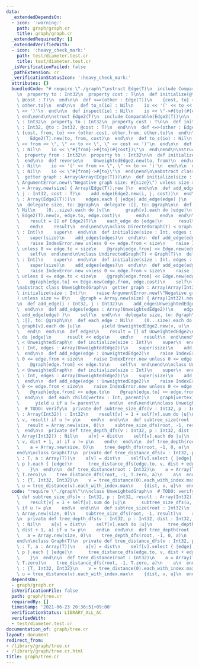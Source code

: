 ```yaml
---
data:
  _extendedDependsOn:
  - icon: ':warning:'
    path: graph/graph.cr
    title: graph/graph.cr
  _extendedRequiredBy: []
  _extendedVerifiedWith:
  - icon: ':heavy_check_mark:'
    path: test/diameter.test.cr
    title: test/diameter.test.cr
  _isVerificationFailed: false
  _pathExtension: cr
  _verificationStatusIcon: ':heavy_check_mark:'
  attributes: {}
  bundledCode: "# require \"./graph\"\nstruct Edge(T)\n  include Comparable(Edge(T))\n\
    \n  property to : Int32\n  property cost : T\n\n  def initialize(@to : Int32,\
    \ @cost : T)\n  end\n\n  def <=>(other : Edge(T))\n    {cost, to} <=> {other.cost,\
    \ other.to}\n  end\n\n  def to_s(io) : Nil\n    io << '(' << to << \", \" << cost\
    \ << ')'\n  end\n\n  def inspect(io) : Nil\n    io << \"->#{to}(#{cost})\"\n \
    \ end\nend\n\nstruct Edge2(T)\n  include Comparable(Edge2(T))\n\n  property from\
    \ : Int32\n  property to : Int32\n  property cost : T\n\n  def initialize(@from\
    \ : Int32, @to : Int32, @cost : T)\n  end\n\n  def <=>(other : Edge2(T))\n   \
    \ {cost, from, to} <=> {other.cost, other.from, other.to}\n  end\n\n  def reverse\n\
    \    Edge2(T).new(to, from, cost)\n  end\n\n  def to_s(io) : Nil\n    io << '('\
    \ << from << \", \" << to << \", \" << cost << ')'\n  end\n\n  def inspect(io)\
    \ : Nil\n    io << \"#{from}->#{to}(#{cost})\"\n  end\nend\n\nstruct UnweightedEdge2\n\
    \  property from : Int32\n  property to : Int32\n\n  def initialize(@from, @to)\n\
    \  end\n\n  def reverse\n    UnweightedEdge2.new(to, from)\n  end\n\n  def to_s(io)\
    \ : Nil\n    io << '(' << from << \", \" << to << ')'\n  end\n\n  def inspect(io)\
    \ : Nil\n    io << \"#{from}->#{to}\"\n  end\nend\n\nabstract class Graph(T)\n\
    \  getter graph : Array(Array(Edge(T)))\n\n  def initialize(size : Int)\n    raise\
    \ ArgumentError.new(\"Negative graph size: #{size}\") unless size >= 0\n    @graph\
    \ = Array.new(size) { Array(Edge(T)).new }\n  end\n\n  def add_edge(i : Int32,\
    \ j : Int32, cost : T)\n    add_edge(Edge2.new(i, j, cost))\n  end\n\n  def add_edges(edges\
    \ : Array(Edge2(T)))\n    edges.each { |edge| add_edge(edge) }\n    self\n  end\n\
    \n  delegate size, to: @graph\n  delegate :[], to: @graph\n\n  def each_edge :\
    \ Nil\n    (0...size).each do |v|\n      graph[v].each do |edge|\n        yield\
    \ Edge2(T).new(v, edge.to, edge.cost)\n      end\n    end\n  end\n\n  def edges\n\
    \    result = [] of Edge2(T)\n    each_edge do |edge|\n      result << edge\n\
    \    end\n    result\n  end\nend\n\nclass DirectedGraph(T) < Graph(T)\n  def initialize(size\
    \ : Int)\n    super\n  end\n\n  def initialize(size : Int, edges : Array(Edge2(T)))\n\
    \    super(size)\n    add_edges(edges)\n  end\n\n  def add_edge(edge : Edge2(T))\n\
    \    raise IndexError.new unless 0 <= edge.from < size\n    raise IndexError.new\
    \ unless 0 <= edge.to < size\n    @graph[edge.from] << Edge.new(edge.to, edge.cost)\n\
    \    self\n  end\nend\n\nclass UndirectedGraph(T) < Graph(T)\n  def initialize(size\
    \ : Int)\n    super\n  end\n\n  def initialize(size : Int, edges : Array(Edge2(T)))\n\
    \    super(size)\n    add_edges(edges)\n  end\n\n  def add_edge(edge : Edge2(T))\n\
    \    raise IndexError.new unless 0 <= edge.from < size\n    raise IndexError.new\
    \ unless 0 <= edge.to < size\n    @graph[edge.from] << Edge.new(edge.to, edge.cost)\n\
    \    @graph[edge.to] << Edge.new(edge.from, edge.cost)\n    self\n  end\nend\n\
    \nabstract class UnweightedGraph\n  getter graph : Array(Array(Int32))\n\n  def\
    \ initialize(size : Int)\n    raise ArgumentError.new(\"Negative graph size: #{size}\"\
    ) unless size >= 0\n    @graph = Array.new(size) { Array(Int32).new }\n  end\n\
    \n  def add_edge(i : Int32, j : Int32)\n    add_edge(UnweightedEdge2.new(i, j))\n\
    \  end\n\n  def add_edges(edges : Array(UnweightedEdge2))\n    edges.each { |edge|\
    \ add_edge(edge) }\n    self\n  end\n\n  delegate size, to: @graph\n  delegate\
    \ :[], to: @graph\n\n  def each_edge : Nil\n    (0...size).each do |v|\n     \
    \ graph[v].each do |u|\n        yield UnweightedEdge2.new(v, u)\n      end\n \
    \   end\n  end\n\n  def edges\n    result = [] of UnweightedEdge2\n    each_edge\
    \ do |edge|\n      result << edge\n    end\n    result\n  end\nend\n\nclass UnweightedDirectedGraph\
    \ < UnweightedGraph\n  def initialize(size : Int)\n    super\n  end\n\n  def initialize(size\
    \ : Int, edges : Array(UnweightedEdge2))\n    super(size)\n    add_edges(edges)\n\
    \  end\n\n  def add_edge(edge : UnweightedEdge2)\n    raise IndexError.new unless\
    \ 0 <= edge.from < size\n    raise IndexError.new unless 0 <= edge.to < size\n\
    \    @graph[edge.from] << edge.to\n    self\n  end\nend\n\nclass UnweightedUndirectedGraph\
    \ < UnweightedGraph\n  def initialize(size : Int)\n    super\n  end\n\n  def initialize(size\
    \ : Int, edges : Array(UnweightedEdge2))\n    super(size)\n    add_edges(edges)\n\
    \  end\n\n  def add_edge(edge : UnweightedEdge2)\n    raise IndexError.new unless\
    \ 0 <= edge.from < size\n    raise IndexError.new unless 0 <= edge.to < size\n\
    \    @graph[edge.from] << edge.to\n    @graph[edge.to] << edge.from\n    self\n\
    \  end\n\n  def each_child(vertex : Int, parent)\n    graph[vertex].each do |u|\n\
    \      yield u if u != parent\n    end\n  end\nend\n\nclass UnweightedGraph\n\
    \  # TODO: verify\n  private def subtree_size_dfs(v : Int32, p : Int32, result\
    \ : Array(Int32)) : Int32\n    result[v] = 1 + self[v].sum do |u|\n      subtree_size_dfs(u,\
    \ v, result) if u != p\n    end\n  end\n\n  def subtree_size(root : Int32)\n \
    \   result = Array.new(size, 0)\n    subtree_size_dfs(root, -1, result)\n    result\n\
    \  end\n\n  private def tree_depth_dfs(v : Int32, p : Int32, dist : Int32, a :\
    \ Array(Int32)) : Nil\n    a[v] = dist\n    self[v].each do |u|\n      tree_depth_dfs(u,\
    \ v, dist + 1, a) if u != p\n    end\n  end\n\n  def tree_depth(root : Int32)\n\
    \    a = Array.new(size, 0)\n    tree_depth_dfs(root, -1, 0, a)\n    a\n  end\n\
    end\n\nclass Graph(T)\n  private def tree_distance_dfs(v : Int32, p : Int32, dist\
    \ : T, a : Array(T))\n    a[v] = dist\n    self[v].select { |edge| edge.to !=\
    \ p }.each { |edge|\n      tree_distance_dfs(edge.to, v, dist + edge.cost, a)\n\
    \    }\n  end\n\n  def tree_distance(root : Int32)\n    a = Array(T).new(size,\
    \ T.zero)\n    tree_distance_dfs(root, -1, T.zero, a)\n    a\n  end\n\n  def diameter\
    \ : {T, Int32, Int32}\n    v = tree_distance(0).each_with_index.max[1]\n    dist,\
    \ u = tree_distance(v).each_with_index.max\n    {dist, v, u}\n  end\nend\n"
  code: "require \"./graph\"\n\nclass UnweightedGraph\n  # TODO: verify\n  private\
    \ def subtree_size_dfs(v : Int32, p : Int32, result : Array(Int32)) : Int32\n\
    \    result[v] = 1 + self[v].sum do |u|\n      subtree_size_dfs(u, v, result)\
    \ if u != p\n    end\n  end\n\n  def subtree_size(root : Int32)\n    result =\
    \ Array.new(size, 0)\n    subtree_size_dfs(root, -1, result)\n    result\n  end\n\
    \n  private def tree_depth_dfs(v : Int32, p : Int32, dist : Int32, a : Array(Int32))\
    \ : Nil\n    a[v] = dist\n    self[v].each do |u|\n      tree_depth_dfs(u, v,\
    \ dist + 1, a) if u != p\n    end\n  end\n\n  def tree_depth(root : Int32)\n \
    \   a = Array.new(size, 0)\n    tree_depth_dfs(root, -1, 0, a)\n    a\n  end\n\
    end\n\nclass Graph(T)\n  private def tree_distance_dfs(v : Int32, p : Int32, dist\
    \ : T, a : Array(T))\n    a[v] = dist\n    self[v].select { |edge| edge.to !=\
    \ p }.each { |edge|\n      tree_distance_dfs(edge.to, v, dist + edge.cost, a)\n\
    \    }\n  end\n\n  def tree_distance(root : Int32)\n    a = Array(T).new(size,\
    \ T.zero)\n    tree_distance_dfs(root, -1, T.zero, a)\n    a\n  end\n\n  def diameter\
    \ : {T, Int32, Int32}\n    v = tree_distance(0).each_with_index.max[1]\n    dist,\
    \ u = tree_distance(v).each_with_index.max\n    {dist, v, u}\n  end\nend\n"
  dependsOn:
  - graph/graph.cr
  isVerificationFile: false
  path: graph/tree.cr
  requiredBy: []
  timestamp: '2021-06-23 20:36:51+09:00'
  verificationStatus: LIBRARY_ALL_AC
  verifiedWith:
  - test/diameter.test.cr
documentation_of: graph/tree.cr
layout: document
redirect_from:
- /library/graph/tree.cr
- /library/graph/tree.cr.html
title: graph/tree.cr
---
```

